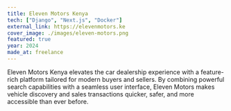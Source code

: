 ```yaml
---
title: Eleven Motors Kenya
tech: ["Django", "Next.js", "Docker"]
external_link: https://elevenmotors.ke
cover_image: ./images/eleven-motors.png
featured: true
year: 2024
made_at: freelance
---
```


Eleven Motors Kenya elevates the car dealership experience with a feature-rich platform tailored for modern buyers and sellers. By combining powerful search capabilities with a seamless user interface, Eleven Motors makes vehicle discovery and sales transactions quicker, safer, and more accessible than ever before.

